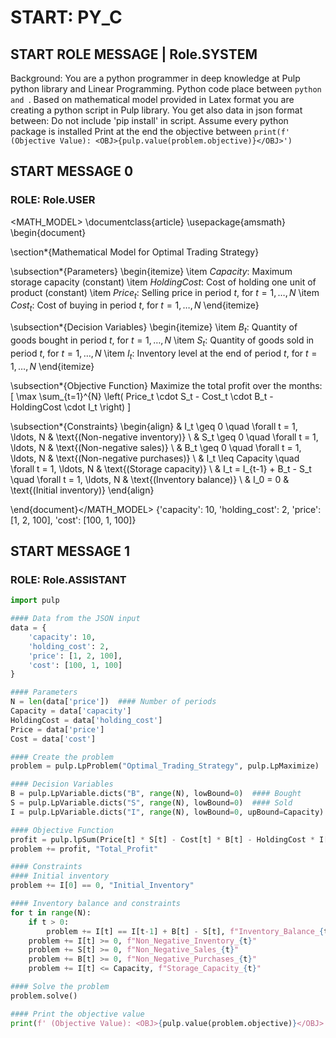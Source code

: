 # START: PY_C 
## START ROLE MESSAGE | Role.SYSTEM 
Background: You are a python programmer in deep knowledge at Pulp python library and Linear Programming. Python code place between ```python and ```. Based on mathematical model provided in Latex format you are creating a python script in Pulp library. You get also data in json format between: <DATA></DATA> Do not include 'pip install' in script. Assume every python package is installed Print at the end the objective between <OBJ></OBJ> `print(f' (Objective Value): <OBJ>{pulp.value(problem.objective)}</OBJ>')` 
## START MESSAGE 0 
### ROLE: Role.USER
<MATH_MODEL>
\documentclass{article}
\usepackage{amsmath}
\begin{document}

\section*{Mathematical Model for Optimal Trading Strategy}

\subsection*{Parameters}
\begin{itemize}
    \item $Capacity$: Maximum storage capacity (constant)
    \item $HoldingCost$: Cost of holding one unit of product (constant)
    \item $Price_t$: Selling price in period $t$, for $t = 1, \ldots, N$
    \item $Cost_t$: Cost of buying in period $t$, for $t = 1, \ldots, N$
\end{itemize}

\subsection*{Decision Variables}
\begin{itemize}
    \item $B_t$: Quantity of goods bought in period $t$, for $t = 1, \ldots, N$
    \item $S_t$: Quantity of goods sold in period $t$, for $t = 1, \ldots, N$
    \item $I_t$: Inventory level at the end of period $t$, for $t = 1, \ldots, N$
\end{itemize}

\subsection*{Objective Function}
Maximize the total profit over the months:
\[
\max \sum_{t=1}^{N} \left( Price_t \cdot S_t - Cost_t \cdot B_t - HoldingCost \cdot I_t \right)
\]

\subsection*{Constraints}
\begin{align}
    & I_t \geq 0 \quad \forall t = 1, \ldots, N & \text{(Non-negative inventory)} \\
    & S_t \geq 0 \quad \forall t = 1, \ldots, N & \text{(Non-negative sales)} \\
    & B_t \geq 0 \quad \forall t = 1, \ldots, N & \text{(Non-negative purchases)} \\
    & I_t \leq Capacity \quad \forall t = 1, \ldots, N & \text{(Storage capacity)} \\
    & I_t = I_{t-1} + B_t - S_t \quad \forall t = 1, \ldots, N & \text{(Inventory balance)} \\
    & I_0 = 0 & \text{(Initial inventory)}
\end{align}

\end{document}</MATH_MODEL>
<DATA>
{'capacity': 10, 'holding_cost': 2, 'price': [1, 2, 100], 'cost': [100, 1, 100]}</DATA>


## START MESSAGE 1 
### ROLE: Role.ASSISTANT
```python
import pulp

#### Data from the JSON input
data = {
    'capacity': 10,
    'holding_cost': 2,
    'price': [1, 2, 100],
    'cost': [100, 1, 100]
}

#### Parameters
N = len(data['price'])  #### Number of periods
Capacity = data['capacity']
HoldingCost = data['holding_cost']
Price = data['price']
Cost = data['cost']

#### Create the problem
problem = pulp.LpProblem("Optimal_Trading_Strategy", pulp.LpMaximize)

#### Decision Variables
B = pulp.LpVariable.dicts("B", range(N), lowBound=0)  #### Bought
S = pulp.LpVariable.dicts("S", range(N), lowBound=0)  #### Sold
I = pulp.LpVariable.dicts("I", range(N), lowBound=0, upBound=Capacity)  #### Inventory

#### Objective Function
profit = pulp.lpSum(Price[t] * S[t] - Cost[t] * B[t] - HoldingCost * I[t] for t in range(N))
problem += profit, "Total_Profit"

#### Constraints
#### Initial inventory
problem += I[0] == 0, "Initial_Inventory"

#### Inventory balance and constraints
for t in range(N):
    if t > 0:
        problem += I[t] == I[t-1] + B[t] - S[t], f"Inventory_Balance_{t}"
    problem += I[t] >= 0, f"Non_Negative_Inventory_{t}"
    problem += S[t] >= 0, f"Non_Negative_Sales_{t}"
    problem += B[t] >= 0, f"Non_Negative_Purchases_{t}"
    problem += I[t] <= Capacity, f"Storage_Capacity_{t}"

#### Solve the problem
problem.solve()

#### Print the objective value
print(f' (Objective Value): <OBJ>{pulp.value(problem.objective)}</OBJ>')
```

